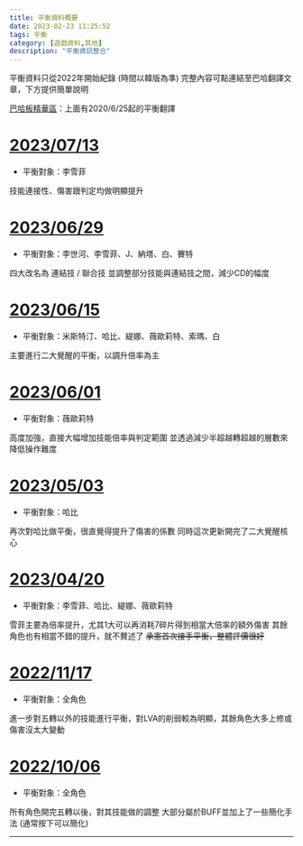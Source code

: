 ```yaml
---
title: 平衡資料概要
date: 2023-02-23 11:25:52
tags: 平衡
category: [遊戲資料,其他]
description: "平衡資訊整合"
---
```


平衡資料只從2022年開始紀錄 (時間以韓版為準)
完整內容可點連結至巴哈翻譯文章，下方提供簡單說明

[巴哈板精華區](https://forum.gamer.com.tw/G1.php?bsn=23655&parent=659)：上面有2020/6/25起的平衡翻譯

# [2023/07/13](https://forum.gamer.com.tw/G2.php?bsn=23655&parent=659&sn=803&lorder=22&ptitle=%E3%80%90%E9%9F%93%E7%89%88%E3%80%912020%2F6%2F25%E8%B5%B7%E6%8A%80%E8%83%BD%E5%B9%B3%E8%A1%A1%E8%B3%87%E8%A8%8A)

- 平衡對象：李雪菲

技能連接性、傷害跟判定均做明顯提升

# [2023/06/29](https://forum.gamer.com.tw/G2.php?bsn=23655&parent=659&sn=800&lorder=21&ptitle=%E3%80%90%E9%9F%93%E7%89%88%E3%80%912020%2F6%2F25%E8%B5%B7%E6%8A%80%E8%83%BD%E5%B9%B3%E8%A1%A1%E8%B3%87%E8%A8%8A)

- 平衡對象：李世河、李雪菲、J、納塔、白、賽特

四大改名為 連結技 / 聯合技
並調整部分技能與連結技之間，減少CD的幅度

# [2023/06/15](https://forum.gamer.com.tw/G2.php?bsn=23655&parent=659&sn=797&lorder=20&ptitle=%E3%80%90%E9%9F%93%E7%89%88%E3%80%912020%2F6%2F25%E8%B5%B7%E6%8A%80%E8%83%BD%E5%B9%B3%E8%A1%A1%E8%B3%87%E8%A8%8A)

- 平衡對象：米斯特汀、哈比、緹娜、薇歐莉特、索瑪、白

主要進行二大覺醒的平衡，以調升倍率為主

# [2023/06/01](https://forum.gamer.com.tw/G2.php?bsn=23655&parent=659&sn=795&lorder=19&ptitle=%E3%80%90%E9%9F%93%E7%89%88%E3%80%912020%2F6%2F25%E8%B5%B7%E6%8A%80%E8%83%BD%E5%B9%B3%E8%A1%A1%E8%B3%87%E8%A8%8A)

- 平衡對象：薇歐莉特

高度加強，直接大幅增加技能倍率與判定範圍
並透過減少半超越轉超越的層數來降低操作難度

# [2023/05/03](https://forum.gamer.com.tw/G2.php?bsn=23655&parent=659&sn=780&lorder=17&ptitle=%E3%80%90%E9%9F%93%E7%89%88%E3%80%912020%2F6%2F25%E8%B5%B7%E6%8A%80%E8%83%BD%E5%B9%B3%E8%A1%A1%E8%B3%87%E8%A8%8A)

- 平衡對象：哈比

再次對哈比做平衡，很直覺得提升了傷害的係數
同時這次更新開完了二大覺醒核心

# [2023/04/20](https://forum.gamer.com.tw/G2.php?bsn=23655&parent=659&sn=780&lorder=17&ptitle=%E3%80%90%E9%9F%93%E7%89%88%E3%80%912020%2F6%2F25%E8%B5%B7%E6%8A%80%E8%83%BD%E5%B9%B3%E8%A1%A1%E8%B3%87%E8%A8%8A)

- 平衡對象：李雪菲、哈比、緹娜、薇歐莉特

雪菲主要為倍率提升，尤其1大可以再消耗7碎片得到相當大倍率的額外傷害
其餘角色也有相當不錯的提升，就不贅述了
~~承憲首次接手平衡，整體評價很好~~

# [2022/11/17](https://forum.gamer.com.tw/G2.php?bsn=23655&parent=659&sn=756&lorder=16&ptitle=%E3%80%90%E9%9F%93%E7%89%88%E3%80%912020%2F6%2F25%E8%B5%B7%E6%8A%80%E8%83%BD%E5%B9%B3%E8%A1%A1%E8%B3%87%E8%A8%8A)

- 平衡對象：全角色

進一步對五轉以外的技能進行平衡，對LVA的削弱較為明顯，其餘角色大多上修或傷害沒太大變動

# [2022/10/06](https://forum.gamer.com.tw/G2.php?bsn=23655&parent=659&sn=752&lorder=15&ptitle=%E3%80%90%E9%9F%93%E7%89%88%E3%80%912020%2F6%2F25%E8%B5%B7%E6%8A%80%E8%83%BD%E5%B9%B3%E8%A1%A1%E8%B3%87%E8%A8%8A)

- 平衡對象：全角色

所有角色開完五轉以後，對其技能做的調整
大部分屬於BUFF並加上了一些簡化手法 (通常按下可以簡化)

---
